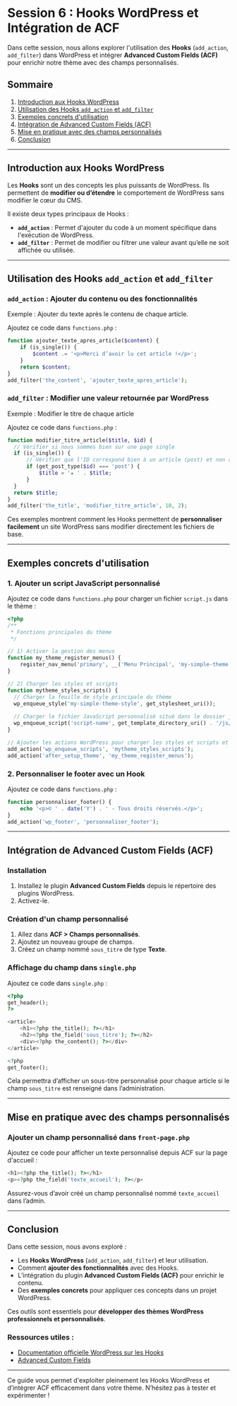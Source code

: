 # Session 6 : Hooks WordPress et Intégration de ACF

Dans cette session, nous allons explorer l'utilisation des **Hooks** (`add_action`, `add_filter`) dans WordPress et intégrer **Advanced Custom Fields (ACF)** pour enrichir notre thème avec des champs personnalisés.

## Sommaire

1. [Introduction aux Hooks WordPress](#introduction-aux-hooks-wordpress)
2. [Utilisation des Hooks `add_action` et `add_filter`](#utilisation-des-hooks-add_action-et-add_filter)
3. [Exemples concrets d'utilisation](#exemples-concrets-dutilisation)
4. [Intégration de Advanced Custom Fields (ACF)](#intégration-de-advanced-custom-fields-acf)
5. [Mise en pratique avec des champs personnalisés](#mise-en-pratique-avec-des-champs-personnalisés)
6. [Conclusion](#conclusion)

---

## Introduction aux Hooks WordPress

Les **Hooks** sont un des concepts les plus puissants de WordPress. Ils permettent de **modifier ou d’étendre** le comportement de WordPress sans modifier le cœur du CMS.

Il existe deux types principaux de Hooks :
- **`add_action`** : Permet d'ajouter du code à un moment spécifique dans l'exécution de WordPress.
- **`add_filter`** : Permet de modifier ou filtrer une valeur avant qu’elle ne soit affichée ou utilisée.

---

## Utilisation des Hooks `add_action` et `add_filter`

### `add_action` : Ajouter du contenu ou des fonctionnalités

Exemple : Ajouter du texte après le contenu de chaque article.

Ajoutez ce code dans `functions.php` :

```php
function ajouter_texte_apres_article($content) {
    if (is_single()) {
        $content .= '<p>Merci d’avoir lu cet article !</p>';
    }
    return $content;
}
add_filter('the_content', 'ajouter_texte_apres_article');
```

### `add_filter` : Modifier une valeur retournée par WordPress

Exemple : Modifier le titre de chaque article

Ajoutez ce code dans `functions.php` :

```php
function modifier_titre_article($title, $id) {
  // Vérifier si nous sommes bien sur une page single
  if (is_single()) {
      // Vérifier que l'ID correspond bien à un article (post) et non à un élément de menu
      if (get_post_type($id) === 'post') {
          $title = '★ ' . $title;
      }
  }
  return $title;
}
add_filter('the_title', 'modifier_titre_article', 10, 2);
```

Ces exemples montrent comment les Hooks permettent de **personnaliser facilement** un site WordPress sans modifier directement les fichiers de base.

---

## Exemples concrets d'utilisation

### 1. Ajouter un script JavaScript personnalisé
Ajoutez ce code dans `functions.php` pour charger un fichier `script.js` dans le thème :

```php
<?php
/**
 * Fonctions principales du thème
 */

// 1) Activer la gestion des menus
function my_theme_register_menus() {
    register_nav_menu('primary', __('Menu Principal', 'my-simple-theme'));
}

// 2) Charger les styles et scripts
function mytheme_styles_scripts() {
  // Charger la feuille de style principale du thème
  wp_enqueue_style('my-simple-theme-style', get_stylesheet_uri());
  
  // Charger le fichier JavaScript personnalisé situé dans le dossier js/
  wp_enqueue_script('script-name', get_template_directory_uri() . '/js/script.js', array(), false, true);
}

// Ajouter les actions WordPress pour charger les styles et scripts et enregistrer le menu
add_action('wp_enqueue_scripts', 'mytheme_styles_scripts');
add_action('after_setup_theme', 'my_theme_register_menus');
```

### 2. Personnaliser le footer avec un Hook
Ajoutez ce code dans `functions.php` :

```php
function personnaliser_footer() {
    echo '<p>© ' . date('Y') . ' - Tous droits réservés.</p>';
}
add_action('wp_footer', 'personnaliser_footer');
```

---

## Intégration de Advanced Custom Fields (ACF)

### Installation
1. Installez le plugin **Advanced Custom Fields** depuis le répertoire des plugins WordPress.
2. Activez-le.

### Création d'un champ personnalisé
1. Allez dans **ACF > Champs personnalisés**.
2. Ajoutez un nouveau groupe de champs.
3. Créez un champ nommé `sous_titre` de type **Texte**.

### Affichage du champ dans `single.php`
Ajoutez ce code dans `single.php` :

```php
<?php
get_header();
?>

<article>
    <h1><?php the_title(); ?></h1>
    <h2><?php the_field('sous_titre'); ?></h2>
    <div><?php the_content(); ?></div>
</article>

<?php
get_footer();
```

Cela permettra d’afficher un sous-titre personnalisé pour chaque article si le champ `sous_titre` est renseigné dans l’administration.

---

## Mise en pratique avec des champs personnalisés

### Ajouter un champ personnalisé dans `front-page.php`
Ajoutez ce code pour afficher un texte personnalisé depuis ACF sur la page d'accueil :

```php
<h1><?php the_title(); ?></h1>
<p><?php the_field('texte_accueil'); ?></p>
```

Assurez-vous d’avoir créé un champ personnalisé nommé `texte_accueil` dans l’admin.

---

## Conclusion

Dans cette session, nous avons exploré :
- Les **Hooks WordPress** (`add_action`, `add_filter`) et leur utilisation.
- Comment **ajouter des fonctionnalités** avec des Hooks.
- L’intégration du plugin **Advanced Custom Fields (ACF)** pour enrichir le contenu.
- Des **exemples concrets** pour appliquer ces concepts dans un projet WordPress.

Ces outils sont essentiels pour **développer des thèmes WordPress professionnels et personnalisés**.

### Ressources utiles :
- [Documentation officielle WordPress sur les Hooks](https://developer.wordpress.org/plugins/hooks/)
- [Advanced Custom Fields](https://www.advancedcustomfields.com/)

---

Ce guide vous permet d'exploiter pleinement les Hooks WordPress et d’intégrer ACF efficacement dans votre thème. N’hésitez pas à tester et expérimenter !

